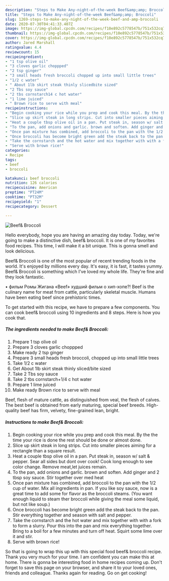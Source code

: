 ```yaml
---
description: "Steps to Make Any-night-of-the-week Beef&amp;amp; Broccoli"
title: "Steps to Make Any-night-of-the-week Beef&amp;amp; Broccoli"
slug: 1269-steps-to-make-any-night-of-the-week-beef-and-amp-broccoli
date: 2020-07-30T04:41:33.407Z
image: https://img-global.cpcdn.com/recipes/f10e892c5778547b/751x532cq70/beef-broccoli-recipe-main-photo.jpg
thumbnail: https://img-global.cpcdn.com/recipes/f10e892c5778547b/751x532cq70/beef-broccoli-recipe-main-photo.jpg
cover: https://img-global.cpcdn.com/recipes/f10e892c5778547b/751x532cq70/beef-broccoli-recipe-main-photo.jpg
author: Jared Marshall
ratingvalue: 4.4
reviewcount: 15
recipeingredient:
- "1 tsp olive oil"
- "3 cloves garlic choppped"
- "2 tsp ginger"
- "3 small heads fresh broccoli chopped up into small little trees"
- "1/2 c water"
- " About 1lb skirt steak thinly slicedbite sized"
- "2 Tbs soy sauce"
- "2 tbs cornstarch14 c hot water"
- "1 lime juiced"
- " Brown rice to serve with meal"
recipeinstructions:
- "Begin cooking your rice while you prep and cook this meal. By the the time your rice is done the rest should be done or almost done."
- "Slice up skirt steak in long strips. Cut into smaller pieces aiming for a rectangle than a square result."
- "Heat a couple tbsp olive oil in a pan. Put steak in, season w/ salt &amp; pepper. Sear all sides but dont over cook! Cook long enough to see color change. Remove meat,let juices remain."
- "To the pan, add onions and garlic. brown and soften. Add ginger and 2 tbsp soy sauce. Stir together over med heat"
- "Once pan mixture has combined, add broccoli to the pan with the 1/2 cup of water. Mix all ingredients in pan. If you like soy sauce, now is a great time to add some for flavor as the broccoli steams. (You want enough liquid to steam ther broccoli while giving the meal some liquid, but not like soup.)"
- "Once broccoli has become bright green add the steak back to the pan. Stir everything together and season with salt and pepper."
- "Take the cornstarch and the hot water and mix together with with a fork to form a slurry. Pour this into the pan and mix everything together. Bring to a boil for a few minutes and turn off heat. Squirt some lime over it and stir."
- "Serve with brown rice!"
categories:
- Recipe
tags:
- beef
- broccoli

katakunci: beef broccoli 
nutrition: 126 calories
recipecuisine: American
preptime: "PT24M"
cooktime: "PT32M"
recipeyield: "1"
recipecategory: Dessert

---
```



![Beef&amp; Broccoli](https://img-global.cpcdn.com/recipes/f10e892c5778547b/751x532cq70/beef-broccoli-recipe-main-photo.jpg)

Hello everybody, hope you are having an amazing day today. Today, we're going to make a distinctive dish, beef&amp; broccoli. It is one of my favorites food recipes. This time, I will make it a bit unique. This is gonna smell and look delicious.

Beef&amp; Broccoli is one of the most popular of recent trending foods in the world. It's enjoyed by millions every day. It's easy, it is fast, it tastes yummy. Beef&amp; Broccoli is something which I've loved my whole life. They're fine and they look fantastic.

• фильм Ромы Жигана «Beef» худший фильм о хип-хопе?! Beef is the culinary name for meat from cattle, particularly skeletal muscle. Humans have been eating beef since prehistoric times.


To get started with this recipe, we have to prepare a few components. You can cook beef&amp; broccoli using 10 ingredients and 8 steps. Here is how you cook that.

<!--inarticleads1-->

##### The ingredients needed to make Beef&amp; Broccoli:

1. Prepare 1 tsp olive oil
1. Prepare 3 cloves garlic choppped
1. Make ready 2 tsp ginger
1. Prepare 3 small heads fresh broccoli, chopped up into small little trees
1. Take 1/2 c water
1. Get  About 1lb skirt steak thinly sliced/bite sized
1. Take 2 Tbs soy sauce
1. Take 2 tbs cornstarch+1/4 c hot water
1. Prepare 1 lime juiced
1. Make ready  Brown rice to serve with meal


Beef, flesh of mature cattle, as distinguished from veal, the flesh of calves. The best beef is obtained from early maturing, special beef breeds. High-quality beef has firm, velvety, fine-grained lean, bright. 

<!--inarticleads2-->

##### Instructions to make Beef&amp; Broccoli:

1. Begin cooking your rice while you prep and cook this meal. By the the time your rice is done the rest should be done or almost done.
1. Slice up skirt steak in long strips. Cut into smaller pieces aiming for a rectangle than a square result.
1. Heat a couple tbsp olive oil in a pan. Put steak in, season w/ salt &amp; pepper. Sear all sides but dont over cook! Cook long enough to see color change. Remove meat,let juices remain.
1. To the pan, add onions and garlic. brown and soften. Add ginger and 2 tbsp soy sauce. Stir together over med heat
1. Once pan mixture has combined, add broccoli to the pan with the 1/2 cup of water. Mix all ingredients in pan. If you like soy sauce, now is a great time to add some for flavor as the broccoli steams. (You want enough liquid to steam ther broccoli while giving the meal some liquid, but not like soup.)
1. Once broccoli has become bright green add the steak back to the pan. Stir everything together and season with salt and pepper.
1. Take the cornstarch and the hot water and mix together with with a fork to form a slurry. Pour this into the pan and mix everything together. Bring to a boil for a few minutes and turn off heat. Squirt some lime over it and stir.
1. Serve with brown rice!




So that is going to wrap this up with this special food beef&amp; broccoli recipe. Thank you very much for your time. I am confident you can make this at home. There is gonna be interesting food in home recipes coming up. Don't forget to save this page on your browser, and share it to your loved ones, friends and colleague. Thanks again for reading. Go on get cooking!
